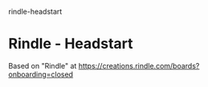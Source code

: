 rindle-headstart
# Rindle - Headstart

Based on "Rindle" at https://creations.rindle.com/boards?onboarding=closed
